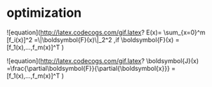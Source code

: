 # optimization  
![equation](http://latex.codecogs.com/gif.latex? E(x)= \\sum_{x=0}^m [f_i(x)]^2 =\\|\\boldsymbol{F}(x)\\|_2^2 ,if \\boldsymbol{F}(x) = [f_1(x),...,f_m(x)]^T )

![equation](http://latex.codecogs.com/gif.latex? \\boldsymbol{J}(x) =\\frac{\\partial\\boldsymbol{F}}{\\partial{\\boldsymbol{x}}} =  [f_1(x),...,f_m(x)]^T )



